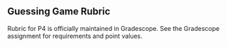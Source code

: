 ## Guessing Game Rubric

Rubric for P4 is officially maintained in Gradescope. See the Gradescope assignment for requirements and point values.